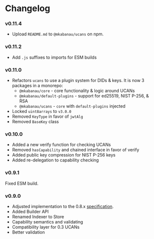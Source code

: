 # Changelog

### v0.11.4

- Upload `README.md` to `@mkabanau/ucans` on npm.

### v0.11.2

- Add `.js` suffixes to imports for ESM builds

### v0.11.0

- Refactors `ucans` to use a plugin system for DIDs & keys. It is now 3 packages in a monorepo:
  - `@mkabanau/core` - core functionality & logic around UCANs
  - `@mkabanau/default-plugins` - support for ed25519, NIST P-256, & RSA
  - `@mkabanau/ucans` - `core` with `default-plugins` injected
- Locked `uint8arrays` to `v3.0.0`
- Removed `KeyType` in favor of `jwtAlg`
- Removed `BaseKey` class


### v0.10.0

- Added a new verify function for checking UCANs  
- Removed `hasCapability` and chained interface in favor of verify  
- Added public key compression for NIST P-256 keys  
- Added re-delegation to capability checking  

### v0.9.1

Fixed ESM build.

### v0.9.0

- Adjusted implementation to the 0.8.x [specification](https://github.com/ucan-wg/spec#readme).
- Added Builder API
- Renamed Indexer to Store
- Capability semantics and validating
- Compatibility layer for 0.3 UCANs
- Better validation
